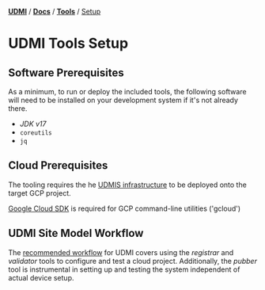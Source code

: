 [**UDMI**](../../) / [**Docs**](../) / [**Tools**](./) / [Setup](#)

# UDMI Tools Setup

## Software Prerequisites

As a minimum, to run or deploy the included tools, the following software will need 
to be installed on your development system if it's not already there.

*   _JDK v17_
*   `coreutils`
*   `jq`

## Cloud Prerequisites

The tooling requires the he [UDMIS infrastructure](../cloud/gcp/udmis.md) to be deployed onto the target GCP project. 

[Google Cloud SDK](https://cloud.google.com/sdk/docs/install) is required for GCP command-line utilities ('gcloud') 
## UDMI Site Model Workflow
The [recommended workflow](../guides/workflow.md) for UDMI covers using the _registrar_ and
_validator_ tools to configure and test a cloud project. Additionally, the _pubber_ tool
is instrumental in setting up and testing the system independent of actual device setup.
